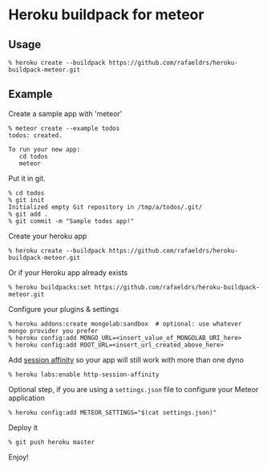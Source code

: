 # Heroku buildpack for meteor

## Usage

```
% heroku create --buildpack https://github.com/rafaeldrs/heroku-buildpack-meteor.git
```

## Example

Create a sample app with 'meteor'

```
% meteor create --example todos
todos: created.

To run your new app:
   cd todos
   meteor
```

Put it in git.

```
% cd todos
% git init
Initialized empty Git repository in /tmp/a/todos/.git/
% git add .
% git commit -m "Sample todos app!"
```

Create your heroku app

```
% heroku create --buildpack https://github.com/rafaeldrs/heroku-buildpack-meteor.git
```

Or if your Heroku app already exists

```
% heroku buildpacks:set https://github.com/rafaeldrs/heroku-buildpack-meteor.git
```

Configure your plugins & settings

```
% heroku addons:create mongolab:sandbox  # optional: use whatever mongo provider you prefer
% heroku config:add MONGO_URL=<insert_value_of_MONGOLAB_URI_here>
% heroku config:add ROOT_URL=<insert_url_created_above_here>
```

Add [session affinity](https://devcenter.heroku.com/articles/session-affinity) so your app will still work with more than one dyno
```
% heroku labs:enable http-session-affinity
```

Optional step, if you are using a ```settings.json``` file to configure your Meteor application

```
% heroku config:add METEOR_SETTINGS="$(cat settings.json)"
```

Deploy it

```
% git push heroku master
```

Enjoy!
